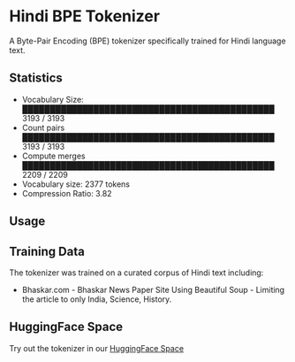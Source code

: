 # Hindi BPE Tokenizer

A Byte-Pair Encoding (BPE) tokenizer specifically trained for Hindi language text.

## Statistics

- Vocabulary Size:                  ██████████████████████████████████████████████ 3193     /     3193
- Count pairs                    ██████████████████████████████████████████████ 3193     /     3193
- Compute merges                 ██████████████████████████████████████████████ 2209     /     2209
- Vocabulary size: 2377 tokens
- Compression Ratio: 3.82

## Usage

## Training Data

The tokenizer was trained on a curated corpus of Hindi text including:
- Bhaskar.com - Bhaskar News Paper Site Using Beautiful Soup - Limiting the article to only India, Science, History. 

## HuggingFace Space

Try out the tokenizer in our [HuggingFace Space](https://huggingface.co/spaces/padmanabhbosamia/Hindi_Tokenizer)
